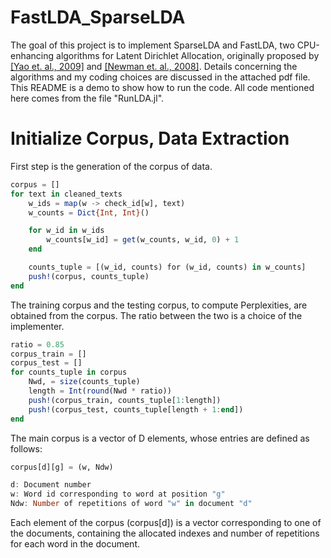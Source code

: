 # FastLDA_SparseLDA
The goal of this project is to implement SparseLDA and FastLDA, two CPU-enhancing algorithms for Latent Dirichlet Allocation, originally proposed by [[Yao et. al., 2009]](https://www.researchgate.net/publication/221653450_Efficient_methods_for_topic_model_inference_on_streaming_document_collections) and [[Newman et. al., 2008]](https://www.researchgate.net/publication/221653277_Fast_collapsed_Gibbs_sampling_for_latent_Dirichlet_allocation). 
Details concerning the algorithms and my coding choices are discussed in the attached pdf file. 
This README is a demo to show how to run the code. All code mentioned here comes from the file "RunLDA.jl". 
# Initialize Corpus, Data Extraction 
First step is the generation of the corpus of data. 
```julia
corpus = []
for text in cleaned_texts
    w_ids = map(w -> check_id[w], text)
    w_counts = Dict{Int, Int}()

    for w_id in w_ids
        w_counts[w_id] = get(w_counts, w_id, 0) + 1
    end

    counts_tuple = [(w_id, counts) for (w_id, counts) in w_counts]
    push!(corpus, counts_tuple)
end
```
The training corpus and the testing corpus, to compute Perplexities, are obtained from the corpus. The ratio between the two is a choice of the implementer. 
```julia
ratio = 0.85
corpus_train = []
corpus_test = []
for counts_tuple in corpus
    Nwd, = size(counts_tuple)
    length = Int(round(Nwd * ratio))
    push!(corpus_train, counts_tuple[1:length])
    push!(corpus_test, counts_tuple[length + 1:end])
end
```
The main corpus is a vector of D elements, whose entries are defined as follows: 
```julia
corpus[d][g] = (w, Ndw)

d: Document number
w: Word id corresponding to word at position "g"
Ndw: Number of repetitions of word "w" in document "d"
```
 Each element of the corpus (corpus[d]) is a vector corresponding to one of the documents, containing the allocated indexes and number of repetitions for each word in the document. 
